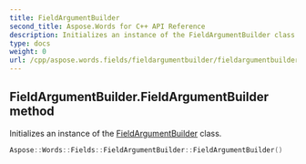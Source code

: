 ```yaml
---
title: FieldArgumentBuilder
second_title: Aspose.Words for C++ API Reference
description: Initializes an instance of the FieldArgumentBuilder class. 
type: docs
weight: 0
url: /cpp/aspose.words.fields/fieldargumentbuilder/fieldargumentbuilder/
---
```

## FieldArgumentBuilder.FieldArgumentBuilder method


Initializes an instance of the [FieldArgumentBuilder](../) class.

```cpp
Aspose::Words::Fields::FieldArgumentBuilder::FieldArgumentBuilder()
```


